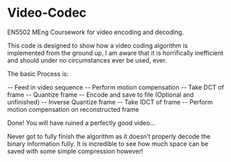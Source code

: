 # Video-Codec
EN5502 MEng Coursework for video encoding and decoding.


This code is designed to show how a video coding algorithm is implemented from the ground up, I am aware that it is horrifically inefficient and should under no circumstances ever be used, ever.

The basic Process is:

-- Feed in video sequence
-- Perform motion compensation
-- Take DCT of frame
-- Quantize frame
-- Encode and save to file (Optional and unfinished)
-- Inverse Quantize frame
-- Take IDCT of frame
-- Perform motion compensation on reconstructed frame

Done! You will have ruined a perfectly good video...

Never got to fully finish the algorithm as it doesn’t properly decode the binary information fully. It is incredible to see how much space can be saved with some simple compression however!
